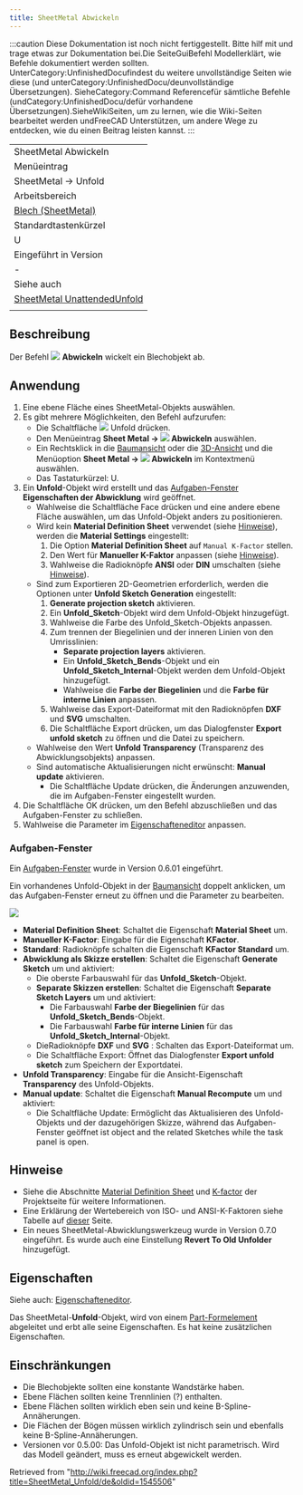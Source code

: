 ```yaml
---
title: SheetMetal Abwickeln
---
```

:::caution
Diese Dokumentation ist noch nicht fertiggestellt. Bitte hilf mit und trage etwas zur Dokumentation bei.Die SeiteGuiBefehl Modellerklärt, wie Befehle dokumentiert werden sollten. UnterCategory:UnfinishedDocufindest du weitere unvollständige Seiten wie diese (und unterCategory:UnfinishedDocu/deunvollständige Übersetzungen). SieheCategory:Command Referencefür sämtliche Befehle (undCategory:UnfinishedDocu/defür vorhandene Übersetzungen).SieheWikiSeiten, um zu lernen, wie die Wiki-Seiten bearbeitet werden undFreeCAD Unterstützen, um andere Wege zu entdecken, wie du einen Beitrag leisten kannst.
:::

|  |
| --- |
| SheetMetal Abwickeln |
| Menüeintrag |
| SheetMetal → Unfold |
| Arbeitsbereich |
| [Blech (SheetMetal)](/SheetMetal_Workbench/de "SheetMetal Workbench/de") |
| Standardtastenkürzel |
| U |
| Eingeführt in Version |
| - |
| Siehe auch |
| [SheetMetal UnattendedUnfold](/SheetMetal_UnattendedUnfold/de "SheetMetal UnattendedUnfold/de") |
|  |

## Beschreibung

Der Befehl ![](/images/SheetMetal_Unfold.svg) **Abwickeln** wickelt ein Blechobjekt ab.

## Anwendung

1. Eine ebene Fläche eines SheetMetal-Objekts auswählen.
2. Es gibt mehrere Möglichkeiten, den Befehl aufzurufen:
   * Die Schaltfläche ![](/images/SheetMetal_Unfold.svg) Unfold drücken.
   * Den Menüeintrag **Sheet Metal → ![](/images/SheetMetal_Unfold.svg) Abwickeln** auswählen.
   * Ein Rechtsklick in die [Baumansicht](/Tree_view/de "Tree view/de") oder die [3D-Ansicht](/3D_view/de "3D view/de") und die Menüoption **Sheet Metal → ![](/images/SheetMetal_Unfold.svg) Abwickeln** im Kontextmenü auswählen.
   * Das Tastaturkürzel: U.
3. Ein **Unfold**-Objekt wird erstellt und das [Aufgaben-Fenster](/Task_panel/de "Task panel/de") **Eigenschaften der Abwicklung** wird geöffnet.
   * Wahlweise die Schaltfläche Face drücken und eine andere ebene Fläche auswählen, um das Unfold-Objekt anders zu positionieren.
   * Wird kein **Material Definition Sheet** verwendet (siehe [Hinweise](#Hinweise)), werden die **Material Settings** eingestellt:
     1. Die Option **Material Definition Sheet** auf `Manual K-Factor` stellen.
     2. Den Wert für **Manueller K-Faktor** anpassen (siehe [Hinweise](#Hinweise)).
     3. Wahlweise die Radioknöpfe **ANSI** oder **DIN** umschalten (siehe [Hinweise](#Hinweise)).
   * Sind zum Exportieren 2D-Geometrien erforderlich, werden die Optionen unter **Unfold Sketch Generation** eingestellt:
     1. **Generate projection sketch** aktivieren.
     2. Ein **Unfold\_Sketch**-Objekt wird dem Unfold-Objekt hinzugefügt.
     3. Wahlweise die Farbe des Unfold\_Sketch-Objekts anpassen.
     4. Zum trennen der Biegelinien und der inneren Linien von den Umrisslinien:
        + **Separate projection layers** aktivieren.
        + Ein **Unfold\_Sketch\_Bends**-Objekt und ein **Unfold\_Sketch\_Internal**-Objekt werden dem Unfold-Objekt hinzugefügt.
        + Wahlweise die **Farbe der Biegelinien** und die **Farbe für interne Linien** anpassen.
     5. Wahlweise das Export-Dateiformat mit den Radioknöpfen **DXF** und **SVG** umschalten.
     6. Die Schaltfläche Export drücken, um das Dialogfenster **Export unfold sketch** zu öffnen und die Datei zu speichern.
   * Wahlweise den Wert **Unfold Transparency** (Transparenz des Abwicklungsobjekts) anpassen.
   * Sind automatische Aktualisierungen nicht erwünscht: **Manual update** aktivieren.
     + Die Schaltfläche Update drücken, die Änderungen anzuwenden, die im Aufgaben-Fenster eingestellt wurden.
4. Die Schaltfläche OK drücken, um den Befehl abzuschließen und das Aufgaben-Fenster zu schließen.
5. Wahlweise die Parameter im [Eigenschafteneditor](/Property_editor/de "Property editor/de") anpassen.

### Aufgaben-Fenster

Ein [Aufgaben-Fenster](/Task_panel/de "Task panel/de") wurde in Version 0.6.01 eingeführt.

Ein vorhandenes Unfold-Objekt in der [Baumansicht](/Tree_view/de "Tree view/de") doppelt anklicken, um das Aufgaben-Fenster erneut zu öffnen und die Parameter zu bearbeiten.

![](/images/SheetMetal_Unfold-Task.png)

* **Material Definition Sheet**: Schaltet die Eigenschaft **Material Sheet** um.
* **Manueller K-Factor**: Eingabe für die Eigenschaft **KFactor**.
* **Standard**: Radioknöpfe schalten die Eigenschaft **KFactor Standard** um.
* **Abwicklung als Skizze erstellen**: Schaltet die Eigenschaft **Generate Sketch** um und aktiviert:
  + Die oberste Farbauswahl für das **Unfold\_Sketch**-Objekt.
  + **Separate Skizzen erstellen**: Schaltet die Eigenschaft **Separate Sketch Layers** um und aktiviert:
    - Die Farbauswahl **Farbe der Biegelinien** für das **Unfold\_Sketch\_Bends**-Objekt.
    - Die Farbauswahl **Farbe für interne Linien** für das **Unfold\_Sketch\_Internal**-Objekt.
  + DieRadioknöpfe **DXF** und **SVG** : Schalten das Export-Dateiformat um.
  + Die Schaltfläche Export: Öffnet das Dialogfenster **Export unfold sketch** zum Speichern der Exportdatei.
* **Unfold Transparency**: Eingabe für die Ansicht-Eigenschaft **Transparency** des Unfold-Objekts.
* **Manual update**: Schaltet die Eigenschaft **Manual Recompute** um und aktiviert:
  + Die Schaltfläche Update: Ermöglicht das Aktualisieren des Unfold-Objekts und der dazugehörigen Skizze, während das Aufgaben-Fenster geöffnet ist object and the related Sketches while the task panel is open.

## Hinweise

* Siehe die Abschnitte [Material Definition Sheet](https://github.com/shaise/FreeCAD_SheetMetal#material-definition-sheet) und [K-factor](https://github.com/shaise/FreeCAD_SheetMetal#physical-material-definitions) der Projektseite für weitere Informationen.
* Eine Erklärung der Wertebereich von ISO- und ANSI-K-Faktoren siehe Tabelle auf [dieser](https://de.wikipedia.org/wiki/Biegeverkürzung#Korrektur_durch_den_sog._k-Faktor) Seite.
* Ein neues SheetMetal-Abwicklungswerkzeug wurde in Version 0.7.0 eingeführt. Es wurde auch eine Einstellung **Revert To Old Unfolder** hinzugefügt.

## Eigenschaften

Siehe auch: [Eigenschafteneditor](/Property_editor/de "Property editor/de").

Das SheetMetal-**Unfold**-Objekt, wird von einem [Part-Formelement](/Part_Feature/de "Part Feature/de") abgeleitet und erbt alle seine Eigenschaften. Es hat keine zusätzlichen Eigenschaften.

## Einschränkungen

* Die Blechobjekte sollten eine konstante Wandstärke haben.
* Ebene Flächen sollten keine Trennlinien (?) enthalten.
* Ebene Flächen sollten wirklich eben sein und keine B-Spline-Annäherungen.
* Die Flächen der Bögen müssen wirklich zylindrisch sein und ebenfalls keine B-Spline-Annäherungen.
* Versionen vor 0.5.00: Das Unfold-Objekt ist nicht parametrisch. Wird das Modell geändert, muss es erneut abgewickelt werden.

Retrieved from "<http://wiki.freecad.org/index.php?title=SheetMetal_Unfold/de&oldid=1545506>"